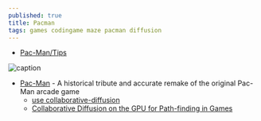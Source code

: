 ```yaml
---
published: true
title: Pacman
tags: games codingame maze pacman diffusion
---
```

- [Pac-Man/Tips](https://strategywiki.org/wiki/Pac-Man/Tips)

![caption](https://cdn.wikimg.net/en/strategywiki/images/9/9b/PM_Maze_Diagram.png)

- [Pac-Man](https://github.com/RobbertC5/pacman) - A historical tribute and accurate remake of the original Pac-Man arcade game
	- [use collaborative-diffusion](https://wiki.computationalthinkingfoundation.org/wiki/Collaborative_Diffusion)
    - [Collaborative Diffusion on the GPU for Path-finding in Games](file:///home/yves/Downloads/mcmillan.pdf)